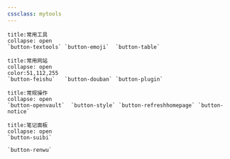 ```yaml
---
cssclass: mytools
---
```




```ad-tip
title:常用工具
collapse: open
`button-textools` `button-emoji`  `button-table` 

```

```ad-example
title:常用网站
collapse: open
color:51,112,255
`button-feishu`   `button-douban` `button-plugin`
```


```ad-info
title:常规操作
collapse: open
`button-openvault`  `button-style` `button-refreshhomepage` `button-notice`
```

```ad-abstract
title:笔记面板
collapse: open
`button-suibi`

`button-renwu`


```
